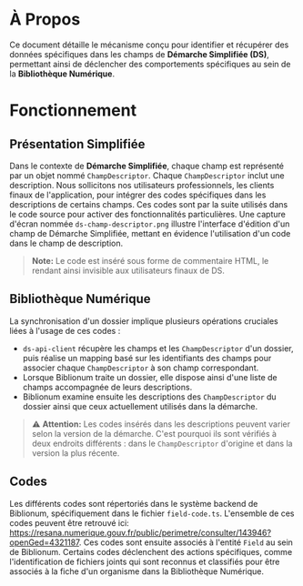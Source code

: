 # À Propos

Ce document détaille le mécanisme conçu pour identifier et récupérer des données spécifiques dans les champs de **Démarche Simplifiée (DS)**, permettant ainsi de déclencher des comportements spécifiques au sein de la **Bibliothèque Numérique**.

# Fonctionnement

## Présentation Simplifiée

Dans le contexte de **Démarche Simplifiée**, chaque champ est représenté par un objet nommé `ChampDescriptor`. Chaque `ChampDescriptor` inclut une description. Nous sollicitons nos utilisateurs professionnels, les clients finaux de l'application, pour intégrer des codes spécifiques dans les descriptions de certains champs. Ces codes sont par la suite utilisés dans le code source pour activer des fonctionnalités particulières. Une capture d'écran nommée `ds-champ-descriptor.png` illustre l'interface d'édition d'un champ de Démarche Simplifiée, mettant en évidence l'utilisation d'un code dans le champ de description.

> **Note:** Le code est inséré sous forme de commentaire HTML, le rendant ainsi invisible aux utilisateurs finaux de DS.

## Bibliothèque Numérique

La synchronisation d'un dossier implique plusieurs opérations cruciales liées à l'usage de ces codes :

- `ds-api-client` récupère les champs et les `ChampDescriptor` d'un dossier, puis réalise un mapping basé sur les identifiants des champs pour associer chaque `ChampDescriptor` à son champ correspondant.
- Lorsque Biblionum traite un dossier, elle dispose ainsi d'une liste de champs accompagnée de leurs descriptions.
- Biblionum examine ensuite les descriptions des `ChampDescriptor` du dossier ainsi que ceux actuellement utilisés dans la démarche.

> :warning: **Attention:** Les codes insérés dans les descriptions peuvent varier selon la version de la démarche. C'est pourquoi ils sont vérifiés à deux endroits différents : dans le `ChampDescriptor` d'origine et dans la version la plus récente.

## Codes

Les différents codes sont répertoriés dans le système backend de Biblionum, spécifiquement dans le fichier `field-code.ts`. L'ensemble de ces codes peuvent être retrouvé ici: https://resana.numerique.gouv.fr/public/perimetre/consulter/143946?openGed=4321187. Ces codes sont ensuite associés à l'entité `Field` au sein de Biblionum. Certains codes déclenchent des actions spécifiques, comme l'identification de fichiers joints qui sont reconnus et classifiés pour être associés à la fiche d'un organisme dans la Bibliothèque Numérique.
